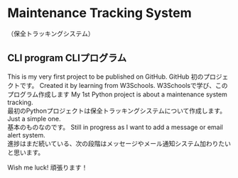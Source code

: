 # Maintenance Tracking System
（保全トラッキングシステム）
## CLI program CLIプログラム

This is my very first project to be published on GitHub. 
GitHub 初のプロジェクトです。
Created it by learning from W3Schools.
W3Schoolsで学び、このプログラム作成します
My 1st Python project is about a maintenance system tracking.  
最初のPythonプロジェクトは保全トラッキングシステムについて作成します。
Just a simple one.  
基本のものなのです。
Still in progress as I want to add a message or email alert system.  
進捗はまだ続いている、次の段階はメッセージやメール通知システム加わりたいと思います。

Wish me luck!
頑張ります！
